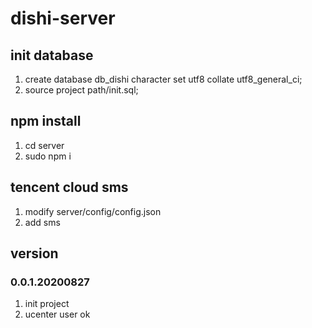 # dishi-server

## init database
1. create database db_dishi character set utf8 collate utf8_general_ci;
2. source project path/init.sql;

## npm install
1. cd server
2. sudo npm i

## tencent cloud sms
1. modify server/config/config.json
2. add sms 

## version
### 0.0.1.20200827
1. init project
2. ucenter user ok
